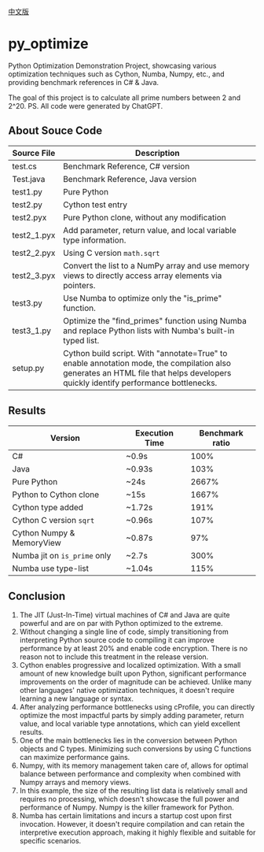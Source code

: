 [中文版](README_zh.md)

# py_optimize
Python Optimization Demonstration Project, showcasing various optimization techniques such as Cython, Numba, Numpy, etc., and providing benchmark references in C# & Java.

The goal of this project is to calculate all prime numbers between 2 and 2^20.
PS. All code were generated by ChatGPT.

## About Souce Code

Source File | Description
---- | ----
test.cs | Benchmark Reference, C# version
Test.java | Benchmark Reference, Java version
test1.py | Pure Python
test2.py | Cython test entry
test2.pyx | Pure Python clone, without any modification
test2_1.pyx | Add parameter, return value, and local variable type information.
test2_2.pyx | Using C version `math.sqrt`
test2_3.pyx | Convert the list to a NumPy array and use memory views to directly access array elements via pointers.
test3.py | Use Numba to optimize only the "is_prime" function.
test3_1.py | Optimize the "find_primes" function using Numba and replace Python lists with Numba's built-in typed list.
setup.py | Cython build script. With "annotate=True" to enable annotation mode, the compilation also generates an HTML file that helps developers quickly identify performance bottlenecks.

## Results

Version | Execution Time | Benchmark ratio
---- | ----- | -----
C# |  ~0.9s | 100%
Java | ~0.93s | 103%
Pure Python | ~24s | 2667%
Python to Cython clone | ~15s | 1667%
Cython type added | ~1.72s | 191%
Cython C version `sqrt` | ~0.96s | 107%
Cython Numpy & MemoryView | ~0.87s | 97%
Numba jit on `is_prime` only | ~2.7s | 300%
Numba use type-list | ~1.04s | 115%

## Conclusion
1. The JIT (Just-In-Time) virtual machines of C# and Java are quite powerful and are on par with Python optimized to the extreme.
2. Without changing a single line of code, simply transitioning from interpreting Python source code to compiling it can improve performance by at least 20% and enable code encryption. There is no reason not to include this treatment in the release version.
3. Cython enables progressive and localized optimization. With a small amount of new knowledge built upon Python, significant performance improvements on the order of magnitude can be achieved. Unlike many other languages' native optimization techniques, it doesn't require learning a new language or syntax.
4. After analyzing performance bottlenecks using cProfile, you can directly optimize the most impactful parts by simply adding parameter, return value, and local variable type annotations, which can yield excellent results.
5. One of the main bottlenecks lies in the conversion between Python objects and C types. Minimizing such conversions by using C functions can maximize performance gains.
6. Numpy, with its memory management taken care of, allows for optimal balance between performance and complexity when combined with Numpy arrays and memory views.
7. In this example, the size of the resulting list data is relatively small and requires no processing, which doesn't showcase the full power and performance of Numpy. Numpy is the killer framework for Python.
8. Numba has certain limitations and incurs a startup cost upon first invocation. However, it doesn't require compilation and can retain the interpretive execution approach, making it highly flexible and suitable for specific scenarios.

